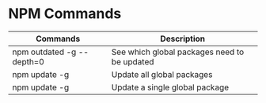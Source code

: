 # NPM Commands

| Commands | Description |
| --- | --- |
| npm outdated -g --depth=0 | See which global packages need to be updated |
| npm update -g | Update all global packages |
| npm update -g <package name> | Update a single global package |